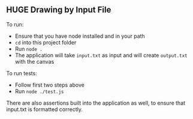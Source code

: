 ## HUGE Drawing by Input File

To run:
* Ensure that you have node installed and in your path
* `cd` into this project folder
* Run `node .`
* The application will take `input.txt` as input and will create `output.txt` with the canvas

To run tests:
* Follow first two steps above
* Run `node ./test.js`

There are also assertions built into the application as well, to ensure that input.txt is formatted correctly.

